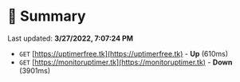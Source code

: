 # 📖 Summary
Last updated: **3/27/2022, 7:07:24 PM**

- `GET` [https://uptimerfree.tk](https://uptimerfree.tk) - **Up** (610ms)
- `GET` [https://monitoruptimer.tk](https://monitoruptimer.tk) - **Down** (3901ms)
